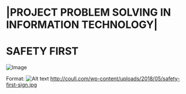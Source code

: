 # |PROJECT PROBLEM SOLVING IN INFORMATION TECHNOLOGY|
# SAFETY FIRST
![Image](http://coull.com/wp-content/uploads/2018/05/safety-first-sign.jpg)

Format: ![Alt text](url)
http://coull.com/wp-content/uploads/2018/05/safety-first-sign.jpg
